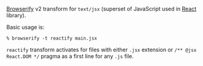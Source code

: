 [Browserify][] v2 transform for `text/jsx` (superset of JavaScript used in [React][] library).

Basic usage is:

    % browserify -t reactify main.jsx

`reactify` transform activates for files with either `.jsx` extension or `/**
@jsx React.DOM */` pragma as a first line for any `.js` file.

[Browserify]: http://browserify.org
[React]: http://facebook.github.io/react/
